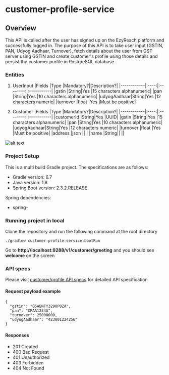 # customer-profile-service

## Overview
This API is called after the user has signed up on the EzyReach platform and successfully logged in. The purpose of this API is to take user input (GSTIN, PAN, Udyog Aadhaar, Turnover), fetch details about the user from GST server using GSTIN and create customer's profile using those details and persist the customer profile in PostgreSQL database.


### Entities

1. UserInput
|Fields      |Type  |Mandatory?|Description?|
|------------|:----:|:--------:|:-----------|
|gstin       |String|Yes       |15 characters alphanumeric|
|pan         |String|Yes       |10 characters alphanumeric|
|udyogAadhaar|String|Yes       |12 characters numeric|
|turnover    |float |Yes       |Must be positive|

2. Customer
|Fields      |Type  |Mandatory?|Description?|
|------------|:----:|:--------:|:-----------|
|customerId  |String|Yes       |UUID|
|gstin       |String|Yes       |15 characters alphanumeric|
|pan         |String|Yes       |10 characters alphanumeric|
|udyogAadhaar|String|Yes       |12 characters numeric|
|turnover    |float |Yes       |Must be positive|
|address     |json  ||         |
|name        |String||         ||

![alt text](https://github.com/EzReach/customer-profile-service/blob/main/Diagrams/ER-customer-profile.PNG "Entities for customer/profile")


### Project Setup
This is a multi build Gradle project. The specifications are as follows:
* Gradle version: 6.7
* Java version: 1.8
* Spring Boot version: 2.3.2.RELEASE

Spring dependencies:
* spring-


### Running project in local
Clone the repository and run the following command at the root directory
```
./gradlew customer-profile-service:bootRun
```

Go to **http://localhost:9288/v1/customer/greeting** and you should see **welcome** on the screen



### API specs
Please visit [customer/profile API specs](https://github.com/EzReach/customer-profile-service/blob/main/customer-profile-api.yaml) for detailed API specification

#### Request payload example
```
{
  "gstin": "05ABNTY3290P8ZA",
  "pan": "CPAA1234A",
  "turnover": 25000000,
  "udyogAadhaar": "423001224256"
}
```


#### Responses
* 201 Created
* 400 Bad Request
* 401 Unauthorized
* 403 Forbidden
* 404 Not Found